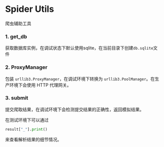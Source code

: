 # Spider Utils

爬虫辅助工具

### 1. get_db

获取数据库实例，在调试状态下默认使用sqlite，在当前目录下创建`db.sqlite`文件

### 2. ProxyManager

包装 `urllib3.ProxyManager`，在调试环境下转换为 `urllib3.PoolManager`。在生产环境下会使用 HTTP 代理网关。

### 3. submit

提交爬取结果，在调试环境下会检测提交结果的正确性，返回模拟结果。

在测试环境下可以通过

```python
result["_"].print()
```

来查看解析结果的细节情况。
